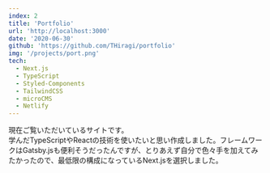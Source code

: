```yaml
---
index: 2
title: 'Portfolio'
url: 'http://localhost:3000'
date: '2020-06-30'
github: 'https://github.com/THiragi/portfolio'
img: '/projects/port.png'
tech:
  - Next.js
  - TypeScript
  - Styled-Components
  - TailwindCSS
  - microCMS
  - Netlify
---
```


現在ご覧いただいているサイトです。  
学んだTypeScriptやReactの技術を使いたいと思い作成しました。フレームワークはGatsby.jsも便利そうだったんですが、とりあえず自分で色々手を加えてみたかったので、最低限の構成になっているNext.jsを選択しました。